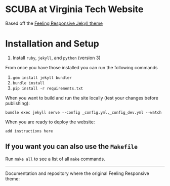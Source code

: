# SCUBA at Virginia Tech Website

Based off the [Feeling Responsive Jekyll theme][1]

# Installation and Setup

1. Install `ruby`, `jekyll`, and `python` (version 3)

From once you have those installed you can run the following commands

1. `gem install jekyll bundler`
2. `bundle install`
3. `pip install -r requirements.txt`

When you want to build and run the site locally (test your changes before publishing):

```
bundle exec jekyll serve --config _config.yml,_config_dev.yml --watch
```

When you are ready to deploy the website:

```
add instructions here
```

## If you want you can also use the `Makefile`

Run `make all` to see a list of all `make` commands.


<hr>

Documentation and repository where the original Feeling Responsive theme:



[1]: https://github.com/Phlow/feeling-responsive
